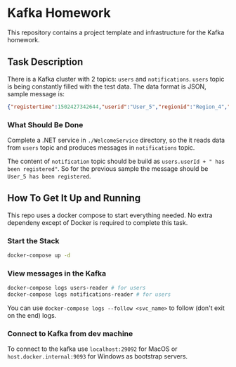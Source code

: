 # Kafka Homework

This repository contains a project template and infrastructure for the Kafka homework. 

## Task Description

There is a Kafka cluster with 2 topics: `users` and `notifications`. `users` topic is being
constantly filled with the test data. The data format is JSON, sample message is: 

```json
{"registertime":1502427342644,"userid":"User_5","regionid":"Region_4","gender":"FEMALE"}
```

### What Should Be Done

Complete a .NET service in `./WelcomeService` directory, so the it reads data from `users` 
topic and produces messages in `notifications` topic. 

The content of `notification` topic should be build as `users.userId + " has been registered"`.
So for the previous sample the message should be `User_5 has been registered`.

## How To Get It Up and Running

This repo uses a docker compose to start everything needed. No extra dependeny except of Docker 
is required to complete this task.

### Start the Stack

```bash
docker-compose up -d
```

### View messages in the Kafka

```bash
docker-compose logs users-reader # for users
docker-compose logs notifications-reader # for users
```

You can use `docker-compose logs --follow <svc_name>` to follow (don't exit on the end) logs. 

### Connect to Kafka from dev machine

To connect to the kafka use `localhost:29092` for MacOS or `host.docker.internal:9093` for Windows
as bootstrap servers. 
